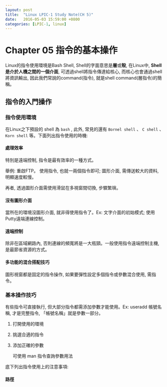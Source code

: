 ```yaml
---
layout: post
title:  "Linux LPIC-1 Study Note(CH 5)"
date:   2016-05-03 15:59:00 +0800
categories: [LPIC-1, linux]
---
```


# Chapter 05 指令的基本操作 #

Linux的指令使用環境是Bash Shell, Shell的字面意思是**層**或**殼**, 在Linux中, **Shell是介於人機之間的一個介面**, 可透過shell將指令傳達給核心, 而核心也會通過shell將資訊輸出, 因此我們常說的command(指令), 就是shell command(層指令)的簡稱。

## 指令的入門操作 ##

### 指令使用環境 ###

在Linux之下預設的 shell 為 `bash` , 此外, 常見的還有 `Bornel shell` 、 `C shell` 、 `Korn shell` 等。下面列出指令使用的時機:

#### 處理效率 ####

特別是遠端控制, 指令是最有效率的一種方式。

舉例: 重啟FTP。 使用指令, 也就一兩個指令即可; 圖形介面, 需傳送較大的資料, 明顯速度較慢。

再者, 透過圖形介面需使用滑鼠在多視窗間切換, 步驟繁瑣。

#### 沒有圖形介面 ####

當所在的環境沒圖形介面, 就非得使用指令了。Ex: 文字介面的初始模式; 使用Putty遠端連線控制。

#### 遠端控制 ####

除非在區域網路內, 否則連線的頻寬將是一大瓶頸。一般使用指令遠端控制主機, 是最節省資源的方式。

#### 多功能的混合搭配技巧 ####

圖形視窗都是固定的指令操作, 如果要彈性設定多個指令或參數混合使用, 需指令。

### 基本操作技巧 ###

有些指令可直接執行, 但大部分指令都需添加參數才能使用。Ex: useradd 帳號名稱, 才是完整指令, 「帳號名稱」就是參數一部分。

1. 打開使用的環境
2. 挑選合適的指令
3. 添加正確的參數

	可使用 man 指令查詢參數用法

底下列出指令使用上的注意事項:

#### 路徑 ####

